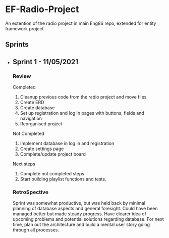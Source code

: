 # EF-Radio-Project
An extention of the radio project in main Eng86 repo, extended for entity framework project.






## Sprints

- ## Sprint 1 - 11/05/2021
  ### Review 
  
  Completed
  1. Cleanup previous code from the radio project and move files
  2. Create ERD
  3. Create database
  4. Set up registration and log in pages with buttons, fields and navigation
  5. Reorganised project
  
  Not Completed
  1. Implement database in log in and registration
  2. Create settings page
  3. Complete/update project board

  Next steps
  1. Complete not completed steps 
  2. Start building playlist functions and tests.
  
  ### RetroSpective
  <p>
  Sprint was somewhat productive, but was held back by minimal planning of database aspects and general foresight. Could have been managed better but made steady progress. Have clearer idea of upcoming problems and potential solutions regarding database. For next time, plan out the architecture and build a mental user story going through all processes.
  </p>
  
  
  

